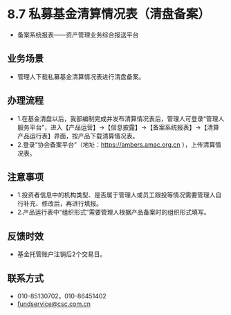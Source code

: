 # 8.7 私募基金清算情况表（清盘备案）
- 备案系统报表——资产管理业务综合报送平台

## <i class="hicon lb1"></i>业务场景
- 管理人下载私募基金清算情况表进行清盘备案。

## <i class="hicon lb2"></i>办理流程
- 1.在基金清盘以后，我部编制完成并发布清算情况表后，管理人可登录“管理人服务平台”，进入【产品运营】->【信息披露】->【备案系统报表】->【清算产品运行表】界面，按产品下载清算情况表。
- 2.登录“协会备案平台”（地址：https://ambers.amac.org.cn ），上传清算情况表。

## <i class="hicon lb3"></i>注意事项
- 1.投资者信息中的机构类型、是否属于管理人或员工跟投等情况需要管理人自行补充、修改后，再进行填报。
- 2.产品运行表中“组织形式”需要管理人根据产品备案时的组织形式填写。

## <i class="hicon lb4"></i>反馈时效
- 基金托管账户注销后2个交易日。

## <i class="hicon lb5"></i>联系方式
- 010-85130702，010-86451402
- fundservice@csc.com.cn
